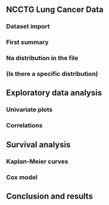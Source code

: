 ## NCCTG Lung Cancer Data

### Dataset import

### First summary

### Na distribution in the file 

### (Is there a specific distribution)

## Exploratory data analysis

### Univariate plots

### Correlations

## Survival analysis 

### Kaplan-Meier curves

### Cox model

## Conclusion and results
